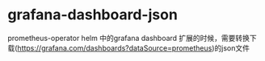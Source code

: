 # grafana-dashboard-json


prometheus-operator helm 中的grafana dashboard 扩展的时候，需要转换下载(https://grafana.com/dashboards?dataSource=prometheus)的json文件


